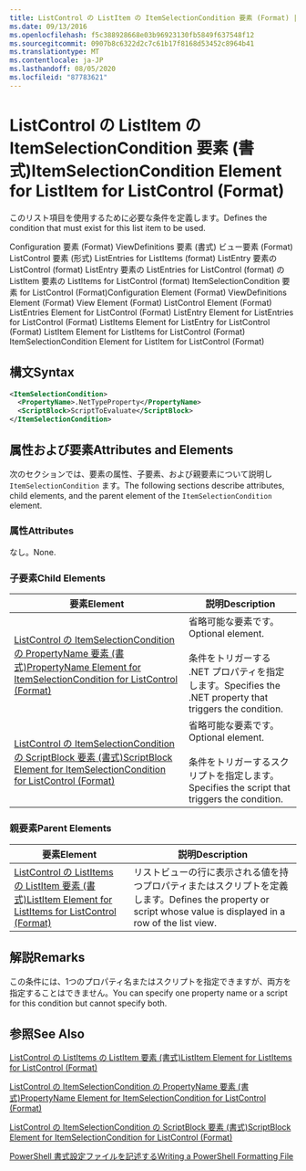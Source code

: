 ```yaml
---
title: ListControl の ListItem の ItemSelectionCondition 要素 (Format) |Microsoft Docs
ms.date: 09/13/2016
ms.openlocfilehash: f5c388928668e03b96923130fb5849f637548f12
ms.sourcegitcommit: 0907b8c6322d2c7c61b17f8168d53452c8964b41
ms.translationtype: MT
ms.contentlocale: ja-JP
ms.lasthandoff: 08/05/2020
ms.locfileid: "87783621"
---
```

# <a name="itemselectioncondition-element-for-listitem-for-listcontrol-format"></a><span data-ttu-id="f8c70-102">ListControl の ListItem の ItemSelectionCondition 要素 (書式)</span><span class="sxs-lookup"><span data-stu-id="f8c70-102">ItemSelectionCondition Element for ListItem for ListControl (Format)</span></span>

<span data-ttu-id="f8c70-103">このリスト項目を使用するために必要な条件を定義します。</span><span class="sxs-lookup"><span data-stu-id="f8c70-103">Defines the condition that must exist for this list item to be used.</span></span>

<span data-ttu-id="f8c70-104">Configuration 要素 (Format) ViewDefinitions 要素 (書式) ビュー要素 (Format) ListControl 要素 (形式) ListEntries for ListItems (format) ListEntry 要素の ListControl (format) ListEntry 要素の ListEntries for ListControl (format) の ListItem 要素の ListItems for ListControl (format) ItemSelectionCondition 要素 for ListControl (Format)</span><span class="sxs-lookup"><span data-stu-id="f8c70-104">Configuration Element (Format) ViewDefinitions Element (Format) View Element (Format) ListControl Element (Format) ListEntries Element for ListControl (Format) ListEntry Element for ListEntries for ListControl (Format) ListItems Element for ListEntry for ListControl (Format) ListItem Element for ListItems for ListControl (Format) ItemSelectionCondition Element for ListItem for ListControl (Format)</span></span>

## <a name="syntax"></a><span data-ttu-id="f8c70-105">構文</span><span class="sxs-lookup"><span data-stu-id="f8c70-105">Syntax</span></span>

```xml
<ItemSelectionCondition>
  <PropertyName>.NetTypeProperty</PropertyName>
  <ScriptBlock>ScriptToEvaluate</ScriptBlock>
</ItemSelectionCondition>
```

## <a name="attributes-and-elements"></a><span data-ttu-id="f8c70-106">属性および要素</span><span class="sxs-lookup"><span data-stu-id="f8c70-106">Attributes and Elements</span></span>

<span data-ttu-id="f8c70-107">次のセクションでは、要素の属性、子要素、および親要素について説明し `ItemSelectionCondition` ます。</span><span class="sxs-lookup"><span data-stu-id="f8c70-107">The following sections describe attributes, child elements, and the parent element of the `ItemSelectionCondition` element.</span></span>

### <a name="attributes"></a><span data-ttu-id="f8c70-108">属性</span><span class="sxs-lookup"><span data-stu-id="f8c70-108">Attributes</span></span>

<span data-ttu-id="f8c70-109">なし。</span><span class="sxs-lookup"><span data-stu-id="f8c70-109">None.</span></span>

### <a name="child-elements"></a><span data-ttu-id="f8c70-110">子要素</span><span class="sxs-lookup"><span data-stu-id="f8c70-110">Child Elements</span></span>

|<span data-ttu-id="f8c70-111">要素</span><span class="sxs-lookup"><span data-stu-id="f8c70-111">Element</span></span>|<span data-ttu-id="f8c70-112">説明</span><span class="sxs-lookup"><span data-stu-id="f8c70-112">Description</span></span>|
|-------------|-----------------|
|[<span data-ttu-id="f8c70-113">ListControl の ItemSelectionCondition の PropertyName 要素 (書式)</span><span class="sxs-lookup"><span data-stu-id="f8c70-113">PropertyName Element for ItemSelectionCondition for ListControl (Format)</span></span>](./propertyname-element-for-itemselectioncondition-for-listcontrol-format.md)|<span data-ttu-id="f8c70-114">省略可能な要素です。</span><span class="sxs-lookup"><span data-stu-id="f8c70-114">Optional element.</span></span><br /><br /> <span data-ttu-id="f8c70-115">条件をトリガーする .NET プロパティを指定します。</span><span class="sxs-lookup"><span data-stu-id="f8c70-115">Specifies the .NET property that triggers the condition.</span></span>|
|[<span data-ttu-id="f8c70-116">ListControl の ItemSelectionCondition の ScriptBlock 要素 (書式)</span><span class="sxs-lookup"><span data-stu-id="f8c70-116">ScriptBlock Element for ItemSelectionCondition for ListControl (Format)</span></span>](./scriptblock-element-for-itemselectioncondition-for-listcontrol-format.md)|<span data-ttu-id="f8c70-117">省略可能な要素です。</span><span class="sxs-lookup"><span data-stu-id="f8c70-117">Optional element.</span></span><br /><br /> <span data-ttu-id="f8c70-118">条件をトリガーするスクリプトを指定します。</span><span class="sxs-lookup"><span data-stu-id="f8c70-118">Specifies the script that triggers the condition.</span></span>|

### <a name="parent-elements"></a><span data-ttu-id="f8c70-119">親要素</span><span class="sxs-lookup"><span data-stu-id="f8c70-119">Parent Elements</span></span>

|<span data-ttu-id="f8c70-120">要素</span><span class="sxs-lookup"><span data-stu-id="f8c70-120">Element</span></span>|<span data-ttu-id="f8c70-121">説明</span><span class="sxs-lookup"><span data-stu-id="f8c70-121">Description</span></span>|
|-------------|-----------------|
|[<span data-ttu-id="f8c70-122">ListControl の ListItems の ListItem 要素 (書式)</span><span class="sxs-lookup"><span data-stu-id="f8c70-122">ListItem Element for ListItems for ListControl (Format)</span></span>](./listitem-element-for-listitems-for-listcontrol-format.md)|<span data-ttu-id="f8c70-123">リストビューの行に表示される値を持つプロパティまたはスクリプトを定義します。</span><span class="sxs-lookup"><span data-stu-id="f8c70-123">Defines the property or script whose value is displayed in a row of the list view.</span></span>|

## <a name="remarks"></a><span data-ttu-id="f8c70-124">解説</span><span class="sxs-lookup"><span data-stu-id="f8c70-124">Remarks</span></span>

<span data-ttu-id="f8c70-125">この条件には、1つのプロパティ名またはスクリプトを指定できますが、両方を指定することはできません。</span><span class="sxs-lookup"><span data-stu-id="f8c70-125">You can specify one property name or a script for this condition but cannot specify both.</span></span>

## <a name="see-also"></a><span data-ttu-id="f8c70-126">参照</span><span class="sxs-lookup"><span data-stu-id="f8c70-126">See Also</span></span>

[<span data-ttu-id="f8c70-127">ListControl の ListItems の ListItem 要素 (書式)</span><span class="sxs-lookup"><span data-stu-id="f8c70-127">ListItem Element for ListItems for ListControl (Format)</span></span>](./listitem-element-for-listitems-for-listcontrol-format.md)

[<span data-ttu-id="f8c70-128">ListControl の ItemSelectionCondition の PropertyName 要素 (書式)</span><span class="sxs-lookup"><span data-stu-id="f8c70-128">PropertyName Element for ItemSelectionCondition for ListControl (Format)</span></span>](./propertyname-element-for-itemselectioncondition-for-listcontrol-format.md)

[<span data-ttu-id="f8c70-129">ListControl の ItemSelectionCondition の ScriptBlock 要素 (書式)</span><span class="sxs-lookup"><span data-stu-id="f8c70-129">ScriptBlock Element for ItemSelectionCondition for ListControl (Format)</span></span>](./scriptblock-element-for-itemselectioncondition-for-listcontrol-format.md)

[<span data-ttu-id="f8c70-130">PowerShell 書式設定ファイルを記述する</span><span class="sxs-lookup"><span data-stu-id="f8c70-130">Writing a PowerShell Formatting File</span></span>](./writing-a-powershell-formatting-file.md)
